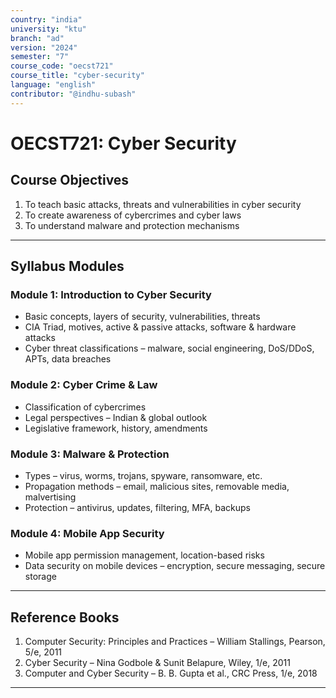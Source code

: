 ```yaml
---
country: "india"
university: "ktu"
branch: "ad"
version: "2024"
semester: "7"
course_code: "oecst721"
course_title: "cyber-security"
language: "english"
contributor: "@indhu-subash"
---
```


# OECST721: Cyber Security  

## Course Objectives

1. To teach basic attacks, threats and vulnerabilities in cyber security  
2. To create awareness of cybercrimes and cyber laws  
3. To understand malware and protection mechanisms  

---

## Syllabus Modules

### Module 1: Introduction to Cyber Security
- Basic concepts, layers of security, vulnerabilities, threats  
- CIA Triad, motives, active & passive attacks, software & hardware attacks  
- Cyber threat classifications – malware, social engineering, DoS/DDoS, APTs, data breaches  

### Module 2: Cyber Crime & Law
- Classification of cybercrimes  
- Legal perspectives – Indian & global outlook  
- Legislative framework, history, amendments  

### Module 3: Malware & Protection
- Types – virus, worms, trojans, spyware, ransomware, etc.  
- Propagation methods – email, malicious sites, removable media, malvertising  
- Protection – antivirus, updates, filtering, MFA, backups  

### Module 4: Mobile App Security
- Mobile app permission management, location-based risks  
- Data security on mobile devices – encryption, secure messaging, secure storage  

---

## Reference Books

1. Computer Security: Principles and Practices – William Stallings, Pearson, 5/e, 2011  
2. Cyber Security – Nina Godbole & Sunit Belapure, Wiley, 1/e, 2011  
3. Computer and Cyber Security – B. B. Gupta et al., CRC Press, 1/e, 2018  

---

